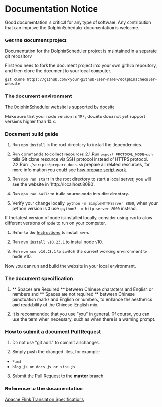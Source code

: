 # Documentation Notice

Good documentation is critical for any type of software. Any contribution that can improve the DolphinScheduler documentation is welcome.

### Get the document project

Documentation for the DolphinScheduler project is maintained in a separate [git repository](https://github.com/apache/dolphinscheduler-website).

First you need to fork the document project into your own github repository, and then clone the document to your local computer.

```
git clone https://github.com/<your-github-user-name>/dolphinscheduler-website
```

### The document environment

The DolphinScheduler website is supported by [docsite](https://github.com/chengshiwen/docsite-ext)

Make sure that your node version is 10+, docsite does not yet support versions higher than 10.x.

### Document build guide

1. Run `npm install` in the root directory to install the dependencies.

2. Run commands to collect resources 2.1.Run `export PROTOCOL_MODE=ssh` tells Git clone resource via SSH protocol instead of HTTPS protocol. 2.2.Run `./scripts/prepare_docs.sh` prepare all related resources, for more information you could see [how prepare script work](https://github.com/apache/dolphinscheduler-website/blob/master/HOW_PREPARE_WOKR.md).

3. Run `npm run start` in the root directory to start a local server, you will see the website in 'http://localhost:8080'.

4. Run `npm run build` to build source code into dist directory.

5. Verify your change locally: `python -m SimpleHTTPServer 8000`, when your python version is 3 use :`python3 -m http.server 8000` instead.

If the latest version of node is installed locally, consider using `nvm` to allow different versions of `node` to run on your computer.

1. Refer to the [Instructions](http://nvm.sh) to install nvm.

2. Run `nvm install v10.23.1` to install node v10.

3. Run `nvm use v10.23.1` to switch the current working environment to node v10.

Now you can run and build the website in your local environment.

### The document specification

1. ** Spaces are Required ** between Chinese characters and English or numbers and ** Spaces are not required ** between Chinese punctuation marks and English or numbers, to enhance the aesthetics and readability of the Chinese-English mix.

2. It is recommended that you use "you" in general. Of course, you can use the term when necessary, such as when there is a warning prompt.

### How to submit a document Pull Request

1. Do not use "git add." to commit all changes.

2. Simply push the changed files, for example:

* `*.md`
* `blog.js or docs.js or site.js`

3. Submit the Pull Request to the **master** branch.

### Reference to the documentation

[Apache Flink Translation Specifications](https://cwiki.apache.org/confluence/display/FLINK/Flink+Translation+Specifications)
